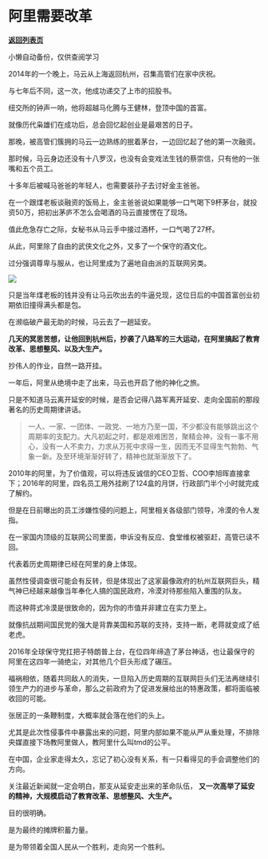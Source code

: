 # 阿里需要改革

[**返回列表页**](/gzh/政事堂2019)

小懒自动备份，仅供查阅学习

2014年的一个晚上，马云从上海返回杭州，召集高管们在家中庆祝。  

  

与七年后不同，这一次，他成功递交了上市的招股书。

  

纽交所的钟声一响，他将超越马化腾与王健林，登顶中国的首富。  

  

就像历代枭雄们在成功后，总会回忆起创业是最艰苦的日子。

  

那晚，被高管们簇拥的马云一边熟练的抿着茅台，一边回忆起了他的第一次融资。  

  

那时候，马云身边还没有十八罗汉，也没有会变戏法生钱的蔡崇信，只有他的一张嘴和五个员工。

  

十多年后被喊马爸爸的年轻人，也需要装孙子去讨好金主爸爸。

  

在一个跟煤老板谈融资的饭局上，金主爸爸说如果能够一口气喝下9杯茅台，就投资50万，把初出茅庐不怎么会喝酒的马云直接愣在了现场。  

  

值此危急存亡之际，女秘书从马云手中接过酒杯，一口气喝了27杯。

  

从此，阿里除了自由的武侠文化之外，又多了一个保守的酒文化。

  

过分强调尊卑与服从，也让阿里成为了遍地自由派的互联网另类。  

  

![](https://mmbiz.qpic.cn/mmbiz_jpg/rxhS23yu8cN40tibpDCO1cKTLvett5f4ha9kdhkgD96mPBW5mT0icDialfaza7m5LuCEP3ic8AAPiczYZQVooibyksbQ/640?wx_fmt=jpeg)

  

只是当年煤老板的钱并没有让马云吹出去的牛逼兑现，这位日后的中国首富创业初期依旧撞得满头都是包。

  

在濒临破产最无助的时候，马云去了一趟延安。

  

 **几天的冥思苦想，让他回到杭州后，抄袭了八路军的三大运动，在阿里搞起了教育改革、思想整风、以及大生产。**

  

抄伟人的作业，自然一路开挂。

  

一年后，阿里从绝境中走了出来，马云也开启了他的神化之旅。  

  

只是不知道马云离开延安的时候，是否会记得八路军离开延安、走向全国前的那段著名的历史周期律讲话。

  

>
> 一人、一家、一团体、一政党、一地方乃至一国，不少都没有能够跳出这个周期率的支配力。大凡初起之时，都是艰难困苦，聚精会神，没有一事不用心，没有一人不卖力，力求从万死中求得一生，因而无不显得生气勃勃、气象一新。及至环境渐渐好转了，精神也就渐渐放下了。

  

2010年的阿里，为了价值观，可以将违反诚信的CEO卫哲、COO李旭晖直接拿下；2016年的阿里，四名员工用外挂刷了124盒的月饼，行政部门半个小时就完成了解约。

  

但是在日前曝出的员工涉嫌性侵的问题上，阿里相关各级部门领导，冷漠的令人发指。  

  

在一家国内顶级的互联网公司里面，申诉没有反应、食堂维权被驱赶，高管已读不回。

  

代表着历史周期律已经在阿里的身上体现。

  

虽然性侵调查很可能会有反转，但是体现出了这家最像政府的杭州互联网巨头，精气神已经越来越像当年奉化人搞的国民政府，冷漠对待那些陷入重围的队友。

  

而这种蒋式冷漠是很致命的，因为你的市值并非建立在实力至上。

  

就像抗战期间国民党的强大是背靠美国和苏联的支持，支持一断，老蒋就变成了纸老虎。  

  

2016年全球保守党扛把子特朗普上台，在位四年缔造了茅台神话，也让最保守的阿里在这四年一骑绝尘，对其他几个巨头形成了碾压。  

  

福祸相依，随着共同敌人的消失，一旦陷入历史周期的互联网巨头们无法再继续引领生产力的进步与革命，那么之前政府为了促进发展给出的特惠政策，都将面临被收回的可能。

  

张居正的一条鞭制度，大概率就会落在他们的头上。  

  

尤其是此次性侵事件中暴露出来的问题，阿里内部如果不能从严从重处理，不排除央媒直接下场教阿里做人，教阿里什么叫tmd的公平。

  

在中国，企业家走得太久，忘记了初心没有关系，有一只看得见的手会调整他们的方向。  

  

关注最近新闻就一定会明白，那支从延安走出来的革命队伍， **又一次高举了延安的精神，大规模启动了教育改革、思想整风、大生产。**

  

目的很明确。

  

是为最终的摊牌积蓄力量。

  

是为带领着全国人民从一个胜利，走向另一个胜利。

  

